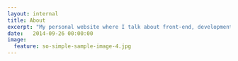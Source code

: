```yaml
---
layout: internal
title: About
excerpt: "My personal website where I talk about front-end, development like HTML5, javascript, CSS3, thoughts, projects and photography"
date:   2014-09-26 00:00:00
image:
  feature: so-simple-sample-image-4.jpg
---
```

